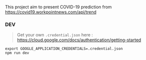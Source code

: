 This project aim to present COVID-19 prediction from https://covid19.workpointnews.com/api/trend

### DEV

> Get your own `.credential.json` here : https://cloud.google.com/docs/authentication/getting-started

```
export GOOGLE_APPLICATION_CREDENTIALS=.credential.json
npm run dev
```
